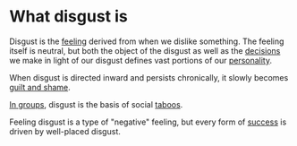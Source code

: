 
# What disgust is

Disgust is the [feeling](mind-feelings.md) derived from when we dislike something. The feeling itself is neutral, but both the object of the disgust as well as the [decisions](people-decisions.md) we make in light of our disgust defines vast portions of our [personality](personality.md).

When disgust is directed inward and persists chronically, it slowly becomes [guilt and shame](mind-feelings-shame.md).

[In groups](groups-member.md), disgust is the basis of social [taboos](morality-taboo.md).

Feeling disgust is a type of "negative" feeling, but every form of [success](success-1_why.md) is driven by well-placed disgust.
